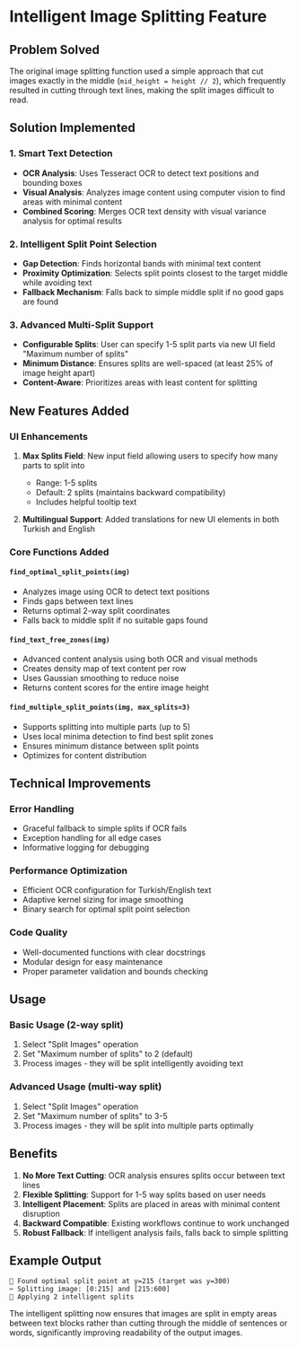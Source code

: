 # Intelligent Image Splitting Feature

## Problem Solved
The original image splitting function used a simple approach that cut images exactly in the middle (`mid_height = height // 2`), which frequently resulted in cutting through text lines, making the split images difficult to read.

## Solution Implemented

### 1. Smart Text Detection
- **OCR Analysis**: Uses Tesseract OCR to detect text positions and bounding boxes
- **Visual Analysis**: Analyzes image content using computer vision to find areas with minimal content
- **Combined Scoring**: Merges OCR text density with visual variance analysis for optimal results

### 2. Intelligent Split Point Selection
- **Gap Detection**: Finds horizontal bands with minimal text content
- **Proximity Optimization**: Selects split points closest to the target middle while avoiding text
- **Fallback Mechanism**: Falls back to simple middle split if no good gaps are found

### 3. Advanced Multi-Split Support
- **Configurable Splits**: User can specify 1-5 split parts via new UI field "Maximum number of splits"
- **Minimum Distance**: Ensures splits are well-spaced (at least 25% of image height apart)
- **Content-Aware**: Prioritizes areas with least content for splitting

## New Features Added

### UI Enhancements
1. **Max Splits Field**: New input field allowing users to specify how many parts to split into
   - Range: 1-5 splits
   - Default: 2 splits (maintains backward compatibility)
   - Includes helpful tooltip text

2. **Multilingual Support**: Added translations for new UI elements in both Turkish and English

### Core Functions Added

#### `find_optimal_split_points(img)`
- Analyzes image using OCR to detect text positions
- Finds gaps between text lines
- Returns optimal 2-way split coordinates
- Falls back to middle split if no suitable gaps found

#### `find_text_free_zones(img)`
- Advanced content analysis using both OCR and visual methods
- Creates density map of text content per row
- Uses Gaussian smoothing to reduce noise
- Returns content scores for the entire image height

#### `find_multiple_split_points(img, max_splits=3)`
- Supports splitting into multiple parts (up to 5)
- Uses local minima detection to find best split zones
- Ensures minimum distance between split points
- Optimizes for content distribution

## Technical Improvements

### Error Handling
- Graceful fallback to simple splits if OCR fails
- Exception handling for all edge cases
- Informative logging for debugging

### Performance Optimization
- Efficient OCR configuration for Turkish/English text
- Adaptive kernel sizing for image smoothing
- Binary search for optimal split point selection

### Code Quality
- Well-documented functions with clear docstrings
- Modular design for easy maintenance
- Proper parameter validation and bounds checking

## Usage

### Basic Usage (2-way split)
1. Select "Split Images" operation
2. Set "Maximum number of splits" to 2 (default)
3. Process images - they will be split intelligently avoiding text

### Advanced Usage (multi-way split)
1. Select "Split Images" operation
2. Set "Maximum number of splits" to 3-5
3. Process images - they will be split into multiple parts optimally

## Benefits

1. **No More Text Cutting**: OCR analysis ensures splits occur between text lines
2. **Flexible Splitting**: Support for 1-5 way splits based on user needs
3. **Intelligent Placement**: Splits are placed in areas with minimal content disruption
4. **Backward Compatible**: Existing workflows continue to work unchanged
5. **Robust Fallback**: If intelligent analysis fails, falls back to simple splitting

## Example Output
```
📏 Found optimal split point at y=215 (target was y=300)
✂️ Splitting image: [0:215] and [215:600]
🎯 Applying 2 intelligent splits
```

The intelligent splitting now ensures that images are split in empty areas between text blocks rather than cutting through the middle of sentences or words, significantly improving readability of the output images.
